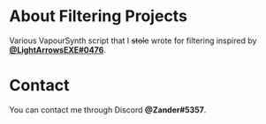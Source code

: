 # About Filtering Projects
Various VapourSynth script that I ~~stole~~ wrote for filtering inspired by **[@LightArrowsEXE#0476](https://github.com/LightArrowsEXE)**.

# Contact
You can contact me through Discord **@Zander#5357**.
